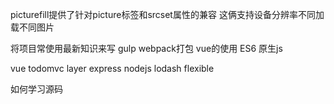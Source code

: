 picturefill提供了针对picture标签和srcset属性的兼容 这俩支持设备分辨率不同加载不同图片



将项目常使用最新知识来写 
gulp webpack打包 vue的使用 ES6  原生js 

vue todomvc
layer
express nodejs
lodash
flexible

如何学习源码